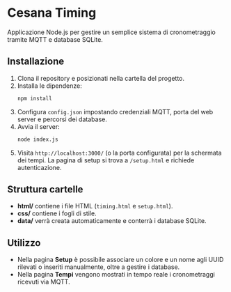 # Cesana Timing

Applicazione Node.js per gestire un semplice sistema di cronometraggio tramite MQTT e database SQLite.

## Installazione

1. Clona il repository e posizionati nella cartella del progetto.
2. Installa le dipendenze:
   ```bash
   npm install
   ```
3. Configura `config.json` impostando credenziali MQTT, porta del web server e percorsi dei database.
4. Avvia il server:
   ```bash
   node index.js
   ```
5. Visita `http://localhost:3000/` (o la porta configurata) per la schermata dei tempi. La pagina di setup si trova a `/setup.html` e richiede autenticazione.

## Struttura cartelle

- **html/** contiene i file HTML (`timing.html` e `setup.html`).
- **css/** contiene i fogli di stile.
- **data/** verrà creata automaticamente e conterrà i database SQLite.

## Utilizzo

- Nella pagina **Setup** è possibile associare un colore e un nome agli UUID rilevati o inseriti manualmente, oltre a gestire i database.
- Nella pagina **Tempi** vengono mostrati in tempo reale i cronometraggi ricevuti via MQTT.


